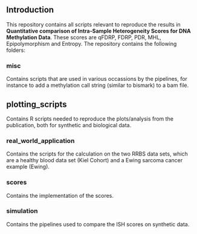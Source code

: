 ## Introduction

This repository contains all scripts relevant to reproduce the results in **Quantitative comparison of Intra-Sample Heterogeneity Scores for DNA Methylation Data**. These scores are qFDRP, FDRP, PDR, MHL, Epipolymorphism and Entropy. The repository contains the following folders:

### misc

Contains scripts that are used in various occassions by the pipelines, for instance to add a methylation call string (similar to bismark) to a bam file.

## plotting_scripts

Contains R scripts needed to reproduce the plots/analysis from the publication, both for synthetic and biological data.

### real_world_application

Contains the scripts for the calculation on the two RRBS data sets, which are a healthy blood data set (Kiel Cohort) and a Ewing sarcoma cancer example (Ewing).

### scores

Contains the implementation of the scores.

### simulation

Contains the pipelines used to compare the ISH scores on synthetic data.
